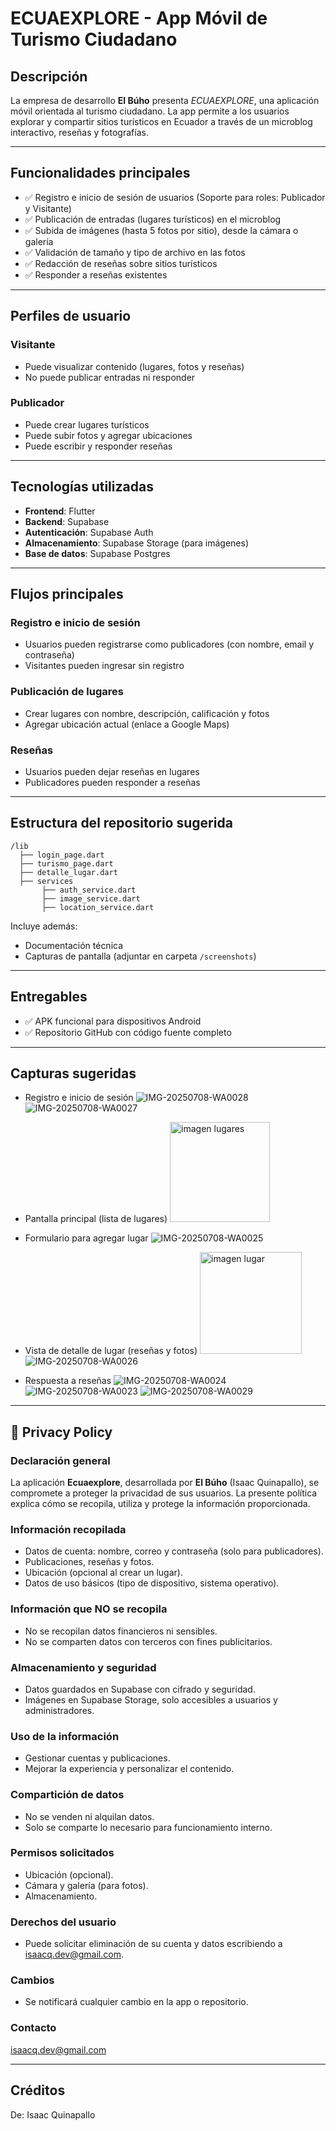 
# ECUAEXPLORE - App Móvil de Turismo Ciudadano

## Descripción

La empresa de desarrollo **El Búho** presenta *ECUAEXPLORE*, una aplicación móvil orientada al turismo ciudadano. La app permite a los usuarios explorar y compartir sitios turísticos en Ecuador a través de un microblog interactivo, reseñas y fotografías.

---

## Funcionalidades principales

- ✅ Registro e inicio de sesión de usuarios (Soporte para roles: Publicador y Visitante)
- ✅ Publicación de entradas (lugares turísticos) en el microblog
- ✅ Subida de imágenes (hasta 5 fotos por sitio), desde la cámara o galería
- ✅ Validación de tamaño y tipo de archivo en las fotos
- ✅ Redacción de reseñas sobre sitios turísticos
- ✅ Responder a reseñas existentes

---

## Perfiles de usuario

### Visitante

- Puede visualizar contenido (lugares, fotos y reseñas)
- No puede publicar entradas ni responder

### Publicador

- Puede crear lugares turísticos
- Puede subir fotos y agregar ubicaciones
- Puede escribir y responder reseñas

---

## Tecnologías utilizadas

- **Frontend**: Flutter
- **Backend**: Supabase
- **Autenticación**: Supabase Auth
- **Almacenamiento**: Supabase Storage (para imágenes)
- **Base de datos**: Supabase Postgres

---

## Flujos principales

### Registro e inicio de sesión

- Usuarios pueden registrarse como publicadores (con nombre, email y contraseña)
- Visitantes pueden ingresar sin registro

### Publicación de lugares

- Crear lugares con nombre, descripción, calificación y fotos
- Agregar ubicación actual (enlace a Google Maps)

### Reseñas

- Usuarios pueden dejar reseñas en lugares
- Publicadores pueden responder a reseñas

---

## Estructura del repositorio sugerida

```
/lib
  ├── login_page.dart
  ├── turismo_page.dart
  ├── detalle_lugar.dart
  ├── services
       ├── auth_service.dart
       ├── image_service.dart
       ├── location_service.dart
```

Incluye además:

- Documentación técnica
- Capturas de pantalla (adjuntar en carpeta `/screenshots`)

---

## Entregables

- ✅ APK funcional para dispositivos Android
- ✅ Repositorio GitHub con código fuente completo

---

## Capturas sugeridas

- Registro e inicio de sesión
  ![IMG-20250708-WA0028](https://github.com/user-attachments/assets/a4abf36c-d4cd-465e-af9e-abe276bae833)
  ![IMG-20250708-WA0027](https://github.com/user-attachments/assets/21745699-42f0-4df0-88b3-a1e1dc37faa7)

- Pantalla principal (lista de lugares)
  <img width="160" alt="imagen lugares " src="https://github.com/user-attachments/assets/2244a662-71db-410e-8f3c-37ef6acba098" />

- Formulario para agregar lugar
  ![IMG-20250708-WA0025](https://github.com/user-attachments/assets/cb249ba0-f047-4108-ac73-ce1644016c26)

- Vista de detalle de lugar (reseñas y fotos)
  <img width="163" alt="imagen lugar" src="https://github.com/user-attachments/assets/9db512fa-b402-4a0b-95fd-60a2fa7f3daf" />
  ![IMG-20250708-WA0026](https://github.com/user-attachments/assets/fc662c7f-48c4-4204-8490-d3ccf6979abe)

- Respuesta a reseñas
  ![IMG-20250708-WA0024](https://github.com/user-attachments/assets/b3b27993-9ad0-4b05-ae13-da50ac73928f)
  ![IMG-20250708-WA0023](https://github.com/user-attachments/assets/5f3d2c35-0bed-4c33-b5b9-967eba2e8bf1)
  ![IMG-20250708-WA0029](https://github.com/user-attachments/assets/246a5042-54c5-4f58-baba-33e22a2061c7)

---

## 📄 Privacy Policy

### Declaración general

La aplicación **Ecuaexplore**, desarrollada por **El Búho** (Isaac Quinapallo), se compromete a proteger la privacidad de sus usuarios. La presente política explica cómo se recopila, utiliza y protege la información proporcionada.

### Información recopilada

- Datos de cuenta: nombre, correo y contraseña (solo para publicadores).
- Publicaciones, reseñas y fotos.
- Ubicación (opcional al crear un lugar).
- Datos de uso básicos (tipo de dispositivo, sistema operativo).

### Información que NO se recopila

- No se recopilan datos financieros ni sensibles.
- No se comparten datos con terceros con fines publicitarios.

### Almacenamiento y seguridad

- Datos guardados en Supabase con cifrado y seguridad.
- Imágenes en Supabase Storage, solo accesibles a usuarios y administradores.

### Uso de la información

- Gestionar cuentas y publicaciones.
- Mejorar la experiencia y personalizar el contenido.

### Compartición de datos

- No se venden ni alquilan datos.
- Solo se comparte lo necesario para funcionamiento interno.

### Permisos solicitados

- Ubicación (opcional).
- Cámara y galería (para fotos).
- Almacenamiento.

### Derechos del usuario

- Puede solicitar eliminación de su cuenta y datos escribiendo a isaacq.dev@gmail.com.

### Cambios

- Se notificará cualquier cambio en la app o repositorio.

### Contacto

isaacq.dev@gmail.com

---

## Créditos

De: Isaac Quinapallo
